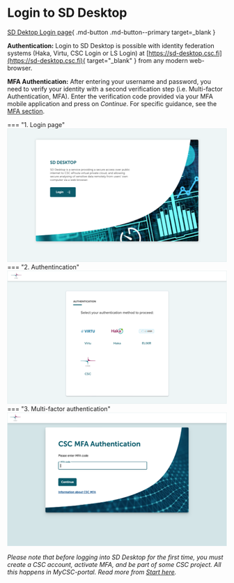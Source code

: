 # Login to SD Desktop

[SD Dektop Login page](https://sd-desktop.csc.fi){ .md-button .md-button--primary target=_blank }

**Authentication:** Login to SD Desktop is possible with identity federation systems (Haka, Virtu, CSC Login or LS Login) at
[https://sd-desktop.csc.fi](https://sd-desktop.csc.fi){ target="_blank" } from any modern web-browser.

**MFA Authentication:** After entering your username and password, you need to verify your identity with a second verification step (i.e. Multi-factor Authentication, MFA). Enter the verification code provided via your MFA mobile application and press on _Continue_. For specific guidance, see the [MFA section](../../accounts/mfa.md).

=== "1. Login page"
    ![SD Dekstop Login page](images/desktop/Desktop_LogInPage.png)
=== "2. Authentincation"
    ![Identification method](images/desktop/Desktop_authentication.png)
=== "3. Multi-factor authentication"
    ![Multi-factor Authentication](images/desktop/Desktop_MFA.png)

*Please note that before logging into SD Desktop for the first time, you must create a CSC account, activate MFA, and be part of some CSC project. All this happens in MyCSC-portal. Read more from [Start here](./sd-access.md).*
